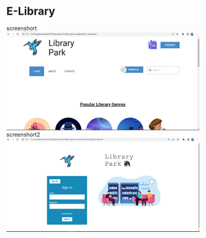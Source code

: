 # E-Library
screenshort
![Alt text](/image.png "optional title")
screenshort2
![Alt text](/image2.png "optional title")
